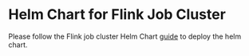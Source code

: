 # Helm Chart for Flink Job Cluster

Please follow the Flink job cluster Helm Chart [guide](docs/flink_job_cluster_guide) to deploy the helm chart.
